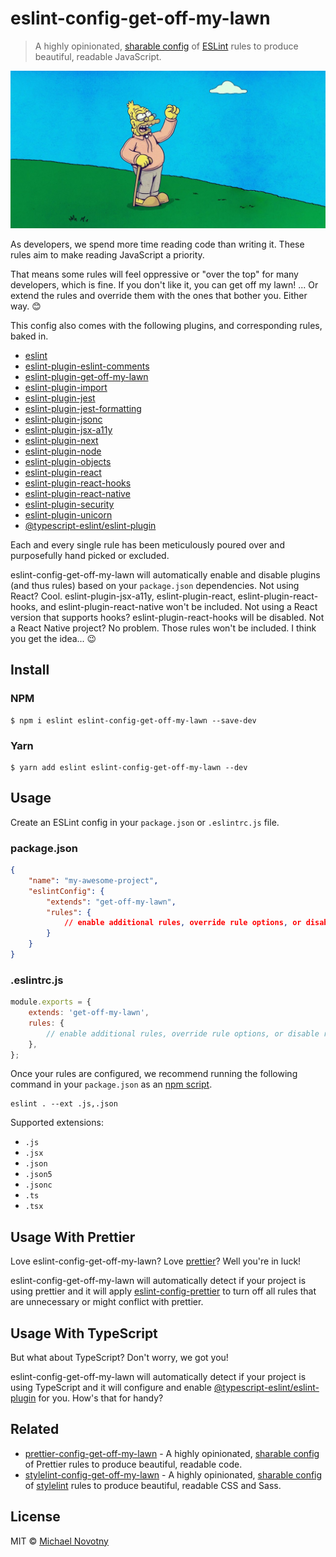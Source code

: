 # eslint-config-get-off-my-lawn

> A highly opinionated, [sharable config](http://eslint.org/docs/developer-guide/shareable-configs.html) of [ESLint](http://eslint.org) rules to produce beautiful, readable JavaScript.

![eslint-config-get-off-my-lawn](.github/logo.jpg)

As developers, we spend more time reading code than writing it. These rules aim to make reading JavaScript a priority.

That means some rules will feel oppressive or "over the top" for many developers, which is fine. If you don't like it, you can get off my lawn! ... Or extend the rules and override them with the ones that bother you. Either way. 😊

This config also comes with the following plugins, and corresponding rules, baked in.

-   [eslint](https://www.npmjs.com/package/eslint)
-   [eslint-plugin-eslint-comments](https://www.npmjs.com/package/eslint-plugin-eslint-comments)
-   [eslint-plugin-get-off-my-lawn](https://www.npmjs.com/package/eslint-plugin-get-off-my-lawn)
-   [eslint-plugin-import](https://www.npmjs.com/package/eslint-plugin-import)
-   [eslint-plugin-jest](https://www.npmjs.com/package/eslint-plugin-jest)
-   [eslint-plugin-jest-formatting](https://www.npmjs.com/package/eslint-plugin-jest-formatting)
-   [eslint-plugin-jsonc](https://www.npmjs.com/package/eslint-plugin-jsonc)
-   [eslint-plugin-jsx-a11y](https://www.npmjs.com/package/eslint-plugin-jsx-a11y)
-   [eslint-plugin-next](https://www.npmjs.com/package/@next/eslint-plugin-next)
-   [eslint-plugin-node](https://www.npmjs.com/package/eslint-plugin-node)
-   [eslint-plugin-objects](https://www.npmjs.com/package/eslint-plugin-objects)
-   [eslint-plugin-react](https://www.npmjs.com/package/eslint-plugin-react)
-   [eslint-plugin-react-hooks](https://www.npmjs.com/package/eslint-plugin-react-hooks)
-   [eslint-plugin-react-native](https://www.npmjs.com/package/eslint-plugin-react-native)
-   [eslint-plugin-security](https://www.npmjs.com/package/eslint-plugin-security)
-   [eslint-plugin-unicorn](https://www.npmjs.com/package/eslint-plugin-unicorn)
-   [@typescript-eslint/eslint-plugin](https://www.npmjs.com/package/@typescript-eslint/eslint-plugin)

Each and every single rule has been meticulously poured over and purposefully hand picked or excluded.

eslint-config-get-off-my-lawn will automatically enable and disable plugins (and thus rules) based on your `package.json` dependencies. Not using React? Cool. eslint-plugin-jsx-a11y, eslint-plugin-react, eslint-plugin-react-hooks, and eslint-plugin-react-native won't be included. Not using a React version that supports hooks? eslint-plugin-react-hooks will be disabled. Not a React Native project? No problem. Those rules won't be included. I think you get the idea... 😉

## Install

### NPM

```
$ npm i eslint eslint-config-get-off-my-lawn --save-dev
```

### Yarn

```
$ yarn add eslint eslint-config-get-off-my-lawn --dev
```

## Usage

Create an ESLint config in your `package.json` or `.eslintrc.js` file.

### package.json

```json
{
    "name": "my-awesome-project",
    "eslintConfig": {
        "extends": "get-off-my-lawn",
        "rules": {
            // enable additional rules, override rule options, or disable rules
        }
    }
}
```

### .eslintrc.js

```js
module.exports = {
    extends: 'get-off-my-lawn',
    rules: {
        // enable additional rules, override rule options, or disable rules
    },
};
```

Once your rules are configured, we recommend running the following command in your `package.json` as an [npm script](https://docs.npmjs.com/cli/v7/using-npm/scripts).

```
eslint . --ext .js,.json
```

Supported extensions:

-   `.js`
-   `.jsx`
-   `.json`
-   `.json5`
-   `.jsonc`
-   `.ts`
-   `.tsx`

## Usage With Prettier

Love eslint-config-get-off-my-lawn? Love [prettier](https://prettier.io/)? Well you're in luck!

eslint-config-get-off-my-lawn will automatically detect if your project is using prettier and it will apply [eslint-config-prettier](https://github.com/prettier/eslint-config-prettier) to turn off all rules that are unnecessary or might conflict with prettier.

## Usage With TypeScript

But what about TypeScript? Don't worry, we got you!

eslint-config-get-off-my-lawn will automatically detect if your project is using TypeScript and it will configure and enable [@typescript-eslint/eslint-plugin](https://www.npmjs.com/package/@typescript-eslint/eslint-plugin) for you. How's that for handy?

## Related

-   [prettier-config-get-off-my-lawn](https://www.npmjs.com/package/prettier-config-get-off-my-lawn) - A highly opinionated, [sharable config](https://prettier.io/docs/en/configuration.html#sharing-configurations) of Prettier rules to produce beautiful, readable code.
-   [stylelint-config-get-off-my-lawn](https://www.npmjs.com/package/stylelint-config-get-off-my-lawn) - A highly opinionated, [sharable config](https://github.com/stylelint/stylelint/blob/master/docs/user-guide/configuration.md#extends) of [stylelint](http://stylelint.io) rules to produce beautiful, readable CSS and Sass.

## License

MIT © [Michael Novotny](http://manovotny.com)
